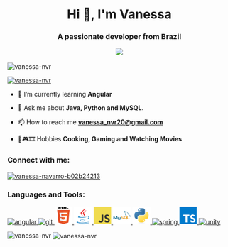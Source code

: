 <h1 align="center">Hi 👋, I'm Vanessa</h1>
<h3 align="center">A passionate developer from Brazil</h3>
<p align="center"><img src="https://c.tenor.com/4P02Cdfd26MAAAAi/baby-yoda-so-cute.gif" />
</p>

<p align="left"> <img src="https://komarev.com/ghpvc/?username=vanessa-nvr&label=Profile%20views&color=0e75b6&style=flat" alt="vanessa-nvr" /> </p>

<p align="left"> <a href="https://github.com/ryo-ma/github-profile-trophy"><img src="https://github-profile-trophy.vercel.app/?username=vanessa-nvr" alt="vanessa-nvr" /></a> </p>

- 🌱 I’m currently learning **Angular**

- 💬 Ask me about **Java, Python and MySQL.**

- 📫 How to reach me **vanessa_nvr20@gmail.com**

- 🍟🎮🎞️ Hobbies **Cooking, Gaming and Watching Movies**

<h3 align="left">Connect with me:</h3>
<p align="left">
<a href="https://linkedin.com/in/vanessa-navarro-b02b24213" target="blank"><img align="center" src="https://raw.githubusercontent.com/rahuldkjain/github-profile-readme-generator/master/src/images/icons/Social/linked-in-alt.svg" alt="vanessa-navarro-b02b24213" height="30" width="40" /></a>
</p>

<h3 align="left">Languages and Tools:</h3>
<p align="left"> <a href="https://angular.io" target="_blank" rel="noreferrer"> <img src="https://angular.io/assets/images/logos/angular/angular.svg" alt="angular" width="40" height="40"/> </a> <a href="https://git-scm.com/" target="_blank" rel="noreferrer"> <img src="https://www.vectorlogo.zone/logos/git-scm/git-scm-icon.svg" alt="git" width="40" height="40"/> </a> <a href="https://www.w3.org/html/" target="_blank" rel="noreferrer"> <img src="https://raw.githubusercontent.com/devicons/devicon/master/icons/html5/html5-original-wordmark.svg" alt="html5" width="40" height="40"/> </a> <a href="https://www.java.com" target="_blank" rel="noreferrer"> <img src="https://raw.githubusercontent.com/devicons/devicon/master/icons/java/java-original.svg" alt="java" width="40" height="40"/> </a> <a href="https://developer.mozilla.org/en-US/docs/Web/JavaScript" target="_blank" rel="noreferrer"> <img src="https://raw.githubusercontent.com/devicons/devicon/master/icons/javascript/javascript-original.svg" alt="javascript" width="40" height="40"/> </a> <a href="https://www.mysql.com/" target="_blank" rel="noreferrer"> <img src="https://raw.githubusercontent.com/devicons/devicon/master/icons/mysql/mysql-original-wordmark.svg" alt="mysql" width="40" height="40"/> </a> <a href="https://www.python.org" target="_blank" rel="noreferrer"> <img src="https://raw.githubusercontent.com/devicons/devicon/master/icons/python/python-original.svg" alt="python" width="40" height="40"/> </a> <a href="https://spring.io/" target="_blank" rel="noreferrer"> <img src="https://www.vectorlogo.zone/logos/springio/springio-icon.svg" alt="spring" width="40" height="40"/> </a> <a href="https://www.typescriptlang.org/" target="_blank" rel="noreferrer"> <img src="https://raw.githubusercontent.com/devicons/devicon/master/icons/typescript/typescript-original.svg" alt="typescript" width="40" height="40"/> </a> <a href="https://unity.com/" target="_blank" rel="noreferrer"> <img src="https://www.vectorlogo.zone/logos/unity3d/unity3d-icon.svg" alt="unity" width="40" height="40"/> </a> </p>

<p><img align="left" src="https://github-readme-stats.vercel.app/api/top-langs?username=vanessa-nvr&show_icons=true&locale=en&layout=compact" alt="vanessa-nvr" /></p>

<p>&nbsp;<img align="center" src="https://github-readme-stats.vercel.app/api?username=vanessa-nvr&show_icons=true&locale=en" alt="vanessa-nvr" /></p>
